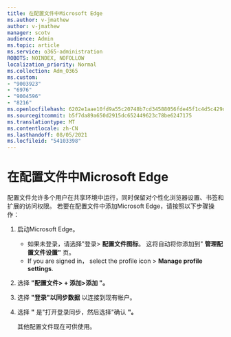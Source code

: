 ```yaml
---
title: 在配置文件中Microsoft Edge
ms.author: v-jmathew
author: v-jmathew
manager: scotv
audience: Admin
ms.topic: article
ms.service: o365-administration
ROBOTS: NOINDEX, NOFOLLOW
localization_priority: Normal
ms.collection: Adm_O365
ms.custom:
- "9003923"
- "6976"
- "9004596"
- "8216"
ms.openlocfilehash: 6202e1aae10fd9a55c20748b7cd34588056fde45f1c4d5c429da651f7a9bb6a7
ms.sourcegitcommit: b5f7da89a650d2915dc652449623c78be6247175
ms.translationtype: MT
ms.contentlocale: zh-CN
ms.lasthandoff: 08/05/2021
ms.locfileid: "54103398"
---
```

# <a name="create-multiple-profiles-in-microsoft-edge"></a>在配置文件中Microsoft Edge

配置文件允许多个用户在共享环境中运行，同时保留对个性化浏览器设置、书签和扩展的访问权限。 若要在配置文件中添加Microsoft Edge，请按照以下步骤操作：

1. 启动Microsoft Edge。
    - 如果未登录，请选择"登录> **配置文件图标**。 这将自动将你添加到" **管理配置文件设置"** 页。
    - If you are signed in， select the profile icon > **Manage profile settings**.
2. 选择 **"配置文件> + 添加>添加 "。**
3. 选择 **"登录"以同步数据** 以连接到现有帐户。
4. 选择 **"** 是"打开登录同步，然后选择"确认 **"。**

    其他配置文件现在可供使用。
